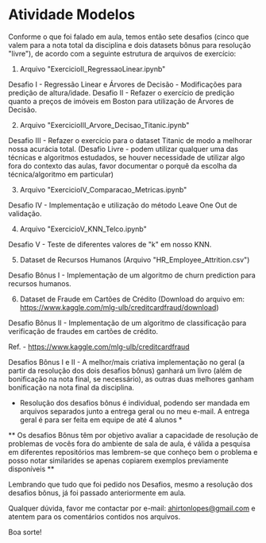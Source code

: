 # Atividade Modelos
Conforme o que foi falado em aula, temos então sete desafios (cinco que valem para a nota total da disciplina e dois datasets bônus para resolução "livre"), de acordo com a seguinte estrutura de arquivos de exercício:

1) Arquivo "ExercicioII_RegressaoLinear.ipynb"

Desafio I - Regressão Linear e Árvores de Decisão - Modificações para predição de altura/idade.
Desafio II - Refazer o exercício de predição quanto a preços de imóveis em Boston para utilização de Árvores de Decisão.

2) Arquivo "ExercicioIII_Arvore_Decisao_Titanic.ipynb"

Desafio III - Refazer o exercício para o dataset Titanic de modo a melhorar nossa acurácia total.
(Desafio Livre - podem utilizar qualquer uma das técnicas e algoritmos estudados, se houver necessidade de utilizar algo fora
do contexto das aulas, favor documentar o porquê da escolha da técnica/algoritmo em particular)

3) Arquivo "ExercicioIV_Comparacao_Metricas.ipynb"

Desafio IV - Implementação e utilização do método Leave One Out  de validação.

4) Arquivo "ExercicioV_KNN_Telco.ipynb"

Desafio V - Teste de diferentes valores de "k" em nosso KNN.

5) Dataset de Recursos Humanos (Arquivo "HR_Employee_Attrition.csv")

Desafio Bônus I - Implementação de um algoritmo de churn prediction para recursos humanos.

6) Dataset de Fraude em Cartões de Crédito (Download do arquivo em: https://www.kaggle.com/mlg-ulb/creditcardfraud/download)

Desafio Bônus II - Implementação de um algoritmo de classificação para verificação de fraudes em cartões de crédito.

Ref. - https://www.kaggle.com/mlg-ulb/creditcardfraud

Desafios Bônus I e II - A melhor/mais criativa implementação no geral (a partir da resolução dos dois desafios bônus) ganhará um livro (além de bonificação na nota final, se necessário),
as outras duas melhores ganham bonificação na nota final da disciplina.

* Resolução dos desafios bônus é individual, podendo ser mandada em arquivos separados junto a entrega geral ou no meu e-mail. A entrega geral é para ser feita em equipe de até 4 alunos *

** Os desafios Bônus têm por objetivo avaliar a capacidade de resolução de problemas de vocês fora do ambiente de sala de aula, é válida a pesquisa em diferentes repositórios mas lembrem-se que conheço bem o problema e posso notar similarides se apenas copiarem exemplos previamente disponíveis **

Lembrando que tudo que foi pedido nos Desafios, mesmo a resolução dos desafios bônus, já foi passado anteriormente em aula.

Qualquer dúvida, favor me contactar por e-mail: ahirtonlopes@gmail.com e atentem para os comentários contidos nos arquivos. 

Boa sorte!
